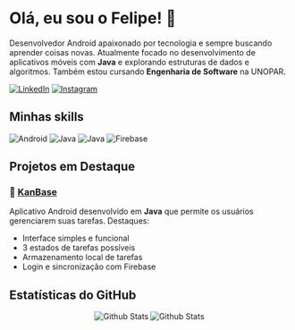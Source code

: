 # Olá, eu sou o Felipe! 👋

Desenvolvedor Android apaixonado por tecnologia e sempre buscando aprender coisas novas. Atualmente focado no desenvolvimento de aplicativos móveis com **Java** e explorando estruturas de dados e algoritmos. Também estou cursando **Engenharia de Software** na UNOPAR.

[![LinkedIn](https://img.shields.io/badge/LinkedIn-0077B5?style=for-the-badge&logo=linkedin&logoColor=white)](https://www.linkedin.com/in/felipe-santos-0571ba2b2/)
[![Instagram](https://img.shields.io/badge/Instagram-E4405F?style=for-the-badge&logo=instagram&logoColor=white)](https://www.instagram.com/felipe_8000/)

## Minhas skills
  ![Android](https://img.shields.io/badge/Android-3DDC84?style=for-the-badge&logo=android&logoColor=white)
  ![Java](https://img.shields.io/badge/Kotlin-7F52FF?style=for-the-badge&logo=Kotlin&logoColor=white)
  ![Java](https://img.shields.io/badge/Java-ED8B00?style=for-the-badge&logo=openjdk&logoColor=white)
  ![Firebase](https://img.shields.io/badge/Firebase-FFCA28?style=for-the-badge&logo=firebase&logoColor=white)  

## Projetos em Destaque

### 📱 [KanBase](https://github.com/felipeS5/KanBase)
Aplicativo Android desenvolvido em **Java** que permite os usuários gerenciarem suas tarefas. Destaques:
- Interface simples e funcional
- 3 estados de tarefas possíveis
- Armazenamento local de tarefas
- Login e sincronização com Firebase

## Estatísticas do GitHub

<div style="align-items: center; display: flex; flex-direction: row; flex-wrap: wrap; justify-content: center;">
    <div>
        <img
        align="left"
        src="https://github-readme-stats.vercel.app/api/top-langs/?username=felipeS5&theme=algolia&size_weight=0.5&count_weight=0.5"
        alt="Github Stats"
      />
    </div>
    <div>
        <img
        align="left"
        src="https://github-readme-stats.vercel.app/api?username=felipeS5&show_icons=true&theme=algolia"
        alt="Github Stats"
      />
    </div>
</div>
